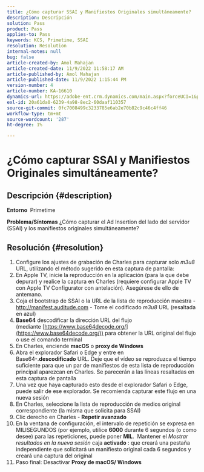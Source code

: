 ```yaml
---
title: ¿Cómo capturar SSAI y Manifiestos Originales simultáneamente?
description: Descripción
solution: Pass
product: Pass
applies-to: Pass
keywords: KCS, Primetime, SSAI
resolution: Resolution
internal-notes: null
bug: false
article-created-by: Amol Mahajan
article-created-date: 11/9/2022 11:58:17 AM
article-published-by: Amol Mahajan
article-published-date: 11/9/2022 1:15:44 PM
version-number: 4
article-number: KA-16610
dynamics-url: https://adobe-ent.crm.dynamics.com/main.aspx?forceUCI=1&pagetype=entityrecord&etn=knowledgearticle&id=0a56cac8-2560-ed11-9561-6045bd006268
exl-id: 20a61da0-6239-4a98-8ec2-60daaf110357
source-git-commit: 0fc7008499c3233785e6ab2e70b82c9c46c4ff46
workflow-type: tm+mt
source-wordcount: '287'
ht-degree: 1%

---
```


# ¿Cómo capturar SSAI y Manifiestos Originales simultáneamente?

## Descripción {#description}

<b>Entorno </b>
Primetime


<b>Problema/Síntomas</b>
¿Cómo capturar el Ad Insertion del lado del servidor (SSAI) y los manifiestos originales simultáneamente?


## Resolución {#resolution}


1. Configure los ajustes de grabación de Charles para capturar solo *m3u8* URL, utilizando el método sugerido en esta captura de pantalla:
2. En Apple TV, inicie la reproducción en la aplicación (para la que debe depurar) y realice la captura en Charles (requiere configurar Apple TV con Apple TV Configurator con antelación). Asegúrese de ello de antemano.
3. Coja el bootstrap de SSAI o la URL de la lista de reproducción maestra - http://manifest.auditude.com - Tome el codificado *m3u8* URL (resaltada en azul)
4. <b>Base64</b> descodificar la dirección URL del flujo (mediante [https://www.base64decode.org/](https://www.base64decode.org/)) para obtener la URL original del flujo o use el comando terminal
5. En Charles, enciende <b>macOS</b> o <b>proxy de Windows</b>
6. Abra el explorador Safari o Edge y entre en Base64-.<b>descodificado</b> URL. Deje que el vídeo se reproduzca el tiempo suficiente para que un par de manifiestos de esta lista de reproducción principal aparezcan en Charles. Se parecerán a las líneas resaltadas en esta captura de pantalla
7. Una vez que haya capturado esto desde el explorador Safari o Edge, puede salir de ese explorador. Se recomienda capturar este flujo en una nueva sesión
8. En Charles, seleccione la lista de reproducción de medios original correspondiente (la misma que solicita para SSAI)
9. Clic derecho en Charles - <b>Repetir avanzado</b>
10. En la ventana de configuración, el intervalo de repetición se expresa en MILISEGUNDOS (por ejemplo, utilice <b>6000</b> durante 6 segundos (o como desee) para las repeticiones, puede poner <b>MIL</b>.  Mantener el *Mostrar resultados en la nueva sesión* caja <b>activado</b> : que creará una pestaña independiente que solicitará un manifiesto original cada 6 segundos y creará una captura del original
11. Paso final: Desactivar <b>Proxy de macOS/ Windows</b>
